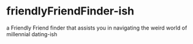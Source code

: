 # friendlyFriendFinder-ish
a Friendly Friend finder that assists you in navigating the weird world of millennial dating-ish 
